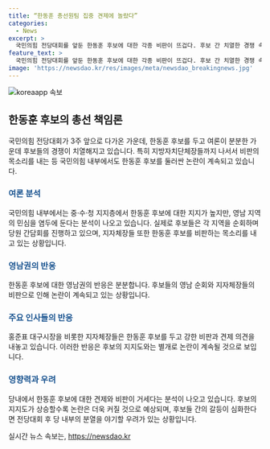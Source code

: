 ```yaml
---
title: “한동훈 총선원팀 집중 견제에 놀랐다”
categories:
  - News
excerpt: >
  국민의힘 전당대회를 앞둔 한동훈 후보에 대한 각종 비판이 뜨겁다. 후보 간 치열한 경쟁 속에서 지방자치단체장들 역시 비판에 나서고 있으며, 후보들의 발언과 행보가 이목을 끄는 상황이다. 특히 유력한 당권주자인 한동훈 후보를 겨냥한 나경원과 원희룡 후보의 발언으로 인한 민심의 변수와 여론의 차이가 예상된다. 이러한 상황에서 후보들의 견제와 비판이 더욱 거세져, 전당대회 후의 당의 안팎을 예측하기 어려운 상황이다. 
feature_text: >
  국민의힘 전당대회를 앞둔 한동훈 후보에 대한 각종 비판이 뜨겁다. 후보 간 치열한 경쟁 속에서 지방자치단체장들 역시 비판에 나서고 있으며, 후보들의 발언과 행보가 이목을 끄는 상황이다. 특히 유력한 당권주자인 한동훈 후보를 겨냥한 나경원과 원희룡 후보의 발언으로 인한 민심의 변수와 여론의 차이가 예상된다. 이러한 상황에서 후보들의 견제와 비판이 더욱 거세져, 전당대회 후의 당의 안팎을 예측하기 어려운 상황이다. 
image: 'https://newsdao.kr/res/images/meta/newsdao_breakingnews.jpg'
---
```


<p><img src="https://newsdao.kr/res/images/meta/newsdao_breakingnews.jpg" alt="koreaapp 속보" /></p>

<h2 data-ke-size="size26">한동훈 후보의 총선 책임론</h2>

<p data-ke-size="size16">국민의힘 전당대회가 3주 앞으로 다가온 가운데, 한동훈 후보를 두고 여론이 분분한 가운데 후보들의 경쟁이 치열해지고 있습니다. 특히 지방자치단체장들까지 나서서 비판의 목소리를 내는 등 국민의힘 내부에서도 한동훈 후보를 둘러싼 논란이 계속되고 있습니다.</p>

<h3><b><span style="color: #1a5490;">여론 분석</span></b></h3>

<p data-ke-size="size16">국민의힘 내부에서는 중·수·청 지지층에서 한동훈 후보에 대한 지지가 높지만, 영남 지역의 민심을 염두에 둔다는 분석이 나오고 있습니다. 실제로 후보들은 각 지역을 순회하며 당원 간담회를 진행하고 있으며, 지자체장들 또한 한동훈 후보를 비판하는 목소리를 내고 있는 상황입니다.</p>

<h3><b><span style="color: #1a5490;">영남권의 반응</span></b></h3>

<p data-ke-size="size16">한동훈 후보에 대한 영남권의 반응은 분분합니다. 후보들의 영남 순회와 지자체장들의 비판으로 인해 논란이 계속되고 있는 상황입니다.</p>

<h3><b><span style="color: #1a5490;">주요 인사들의 반응</span></b></h3>

<p data-ke-size="size16">홍준표 대구시장을 비롯한 지자체장들은 한동훈 후보를 두고 강한 비판과 견제 의견을 내놓고 있습니다. 이러한 반응은 후보의 지지도와는 별개로 논란이 계속될 것으로 보입니다.</p>

<h3><b><span style="color: #1a5490;">영향력과 우려</span></b></h3>

<p data-ke-size="size16">당내에서 한동훈 후보에 대한 견제와 비판이 거세다는 분석이 나오고 있습니다. 후보의 지지도가 상승할수록 논란은 더욱 커질 것으로 예상되며, 후보들 간의 갈등이 심화한다면 전당대회 후 당 내부의 분열을 야기할 우려가 있는 상황입니다.</p>
실시간 뉴스 속보는, <a href="https://newsdao.kr" rel="dofollow">https://newsdao.kr</a>


